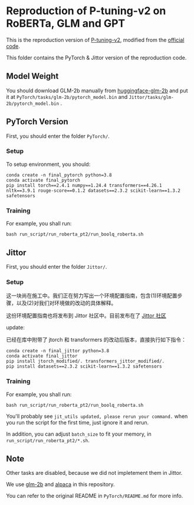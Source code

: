 # Reproduction of P-tuning-v2 on RoBERTa, GLM and GPT

This is the reproduction version of [P-tuning-v2](https://arxiv.org/abs/2110.07602), modified from the [official code](https://github.com/THUDM/P-tuning-v2). 

This folder contains the PyTorch & Jittor version of the reproduction code. 

## Model Weight

You should download GLM-2b manually from [huggingface-glm-2b](https://huggingface.co/THUDM/glm-2b/resolve/main/pytorch_model.bin) and put it at `PyTorch/tasks/glm-2b/pytorch_model.bin` and `Jittor/tasks/glm-2b/pytorch_model.bin` . 

## PyTorch Version

First, you should enter the folder `PyTorch/`. 

### Setup

To setup environment, you should: 

```shell
conda create -n final_pytorch python=3.8
conda activate final_pytorch
pip install torch==2.4.1 numpy==1.24.4 transformers==4.26.1 nltk==3.9.1 rouge-score==0.1.2 datasets==2.3.2 scikit-learn==1.3.2 safetensors
```

### Training

For example, you shall run: 

```shell
bash run_script/run_roberta_pt2/run_boolq_roberta.sh
```

## Jittor

First, you should enter the folder `Jittor/`. 

### Setup

这一块尚在施工中。我们正在努力写出一个环境配置指南，包含(1)环境配置步骤，以及(2)对我们对环境做的改动的具体解释。

这份环境配置指南也将发布到 Jittor 社区中。目前发布在了 [Jittor 社区](https://discuss.jittor.org/t/topic/905) 

update:

已经在库中附带了 jtorch 和 transformers 的改动后版本，直接执行如下指令：

```shell
conda create -n final_jittor python=3.8
conda activate final_jittor
pip install jtorch_modified/. transformers_jittor_modified/.
pip install datasets==2.3.2 scikit-learn==1.3.2 safetensors
```

### Training

For example, you shall run:

```shell
bash run_script/run_roberta_pt2/run_boolq_roberta.sh
```

You'll probably see `jit_utils updated, please rerun your command.` when you run the script for the first time, just ignore it and rerun. 

In addition, you can adjust `batch_size` to fit your memory, in `run_script/run_roberta_pt2/*.sh`.

## Note

Other tasks are disabled, because we did not impletement them in Jittor. 

We use [glm-2b](https://github.com/THUDM/GLM) and [alpaca](https://github.com/tatsu-lab/stanford_alpaca) in this repository. 

You can refer to the original README in `PyTorch/README.md` for more info. 